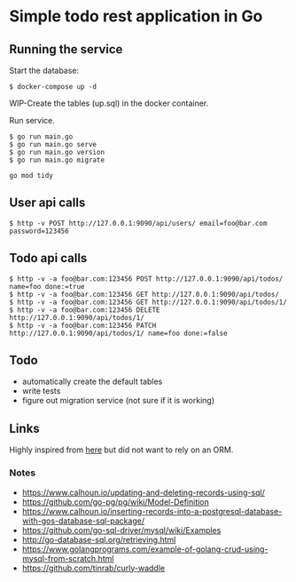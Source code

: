 # Simple todo rest application in Go

## Running the service

Start the database:

```
$ docker-compose up -d
```

WIP-Create the tables (up.sql) in the docker container.
 
Run service.

```
$ go run main.go
$ go run main.go serve
$ go run main.go version
$ go run main.go migrate
```

```
go mod tidy
```

## User api calls

```
$ http -v POST http://127.0.0.1:9090/api/users/ email=foo@bar.com password=123456
```

## Todo api calls

```
$ http -v -a foo@bar.com:123456 POST http://127.0.0.1:9090/api/todos/ name=foo done:=true
$ http -v -a foo@bar.com:123456 GET http://127.0.0.1:9090/api/todos/
$ http -v -a foo@bar.com:123456 GET http://127.0.0.1:9090/api/todos/1/
$ http -v -a foo@bar.com:123456 DELETE http://127.0.0.1:9090/api/todos/1/
$ http -v -a foo@bar.com:123456 PATCH http://127.0.0.1:9090/api/todos/1/ name=foo done:=false
```

## Todo
* automatically create the default tables
* write tests
* figure out migration service (not sure if it is working)

## Links
Highly inspired from [here](https://github.com/theaaf/todos) but did not want to rely on an ORM.

### Notes
* https://www.calhoun.io/updating-and-deleting-records-using-sql/
* https://github.com/go-pg/pg/wiki/Model-Definition
* https://www.calhoun.io/inserting-records-into-a-postgresql-database-with-gos-database-sql-package/
* https://github.com/go-sql-driver/mysql/wiki/Examples
* http://go-database-sql.org/retrieving.html
* https://www.golangprograms.com/example-of-golang-crud-using-mysql-from-scratch.html
* https://github.com/tinrab/curly-waddle
